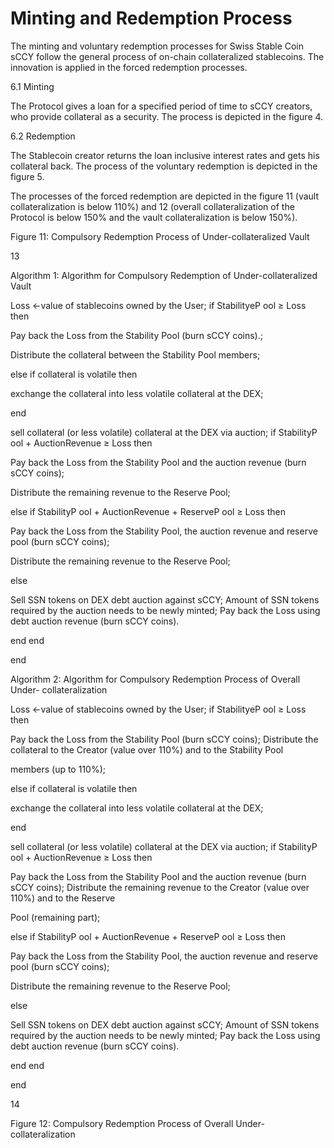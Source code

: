 # Minting and Redemption Process

The minting and voluntary redemption processes for Swiss Stable Coin sCCY follow the general process of on-chain collateralized stablecoins. The innovation is applied in the forced redemption processes.

6.1 Minting

The Protocol gives a loan for a specified period of time to sCCY creators, who provide collateral as a security. The process is depicted in the figure 4.

6.2 Redemption

The Stablecoin creator returns the loan inclusive interest rates and gets his collateral back. The process of the voluntary redemption is depicted in the figure 5.

The processes of the forced redemption are depicted in the figure 11 (vault collateralization is below 110%) and 12 (overall collateralization of the Protocol is below 150% and the vault collateralization is below 150%).

Figure 11: Compulsory Redemption Process of Under-collateralized Vault

13

Algorithm 1: Algorithm for Compulsory Redemption of Under-collateralized Vault

Loss ←value of stablecoins owned by the User; if StabilityeP ool ≥ Loss then

Pay back the Loss from the Stability Pool (burn sCCY coins).;

Distribute the collateral between the Stability Pool members;

else if collateral is volatile then

exchange the collateral into less volatile collateral at the DEX;

end

sell collateral (or less volatile) collateral at the DEX via auction; if StabilityP ool + AuctionRevenue ≥ Loss then

Pay back the Loss from the Stability Pool and the auction revenue (burn sCCY coins);

Distribute the remaining revenue to the Reserve Pool;

else if StabilityP ool + AuctionRevenue + ReserveP ool ≥ Loss then

Pay back the Loss from the Stability Pool, the auction revenue and reserve pool (burn sCCY coins);

Distribute the remaining revenue to the Reserve Pool;

else

Sell SSN tokens on DEX debt auction against sCCY; Amount of SSN tokens required by the auction needs to be newly minted; Pay back the Loss using debt auction revenue (burn sCCY coins).

end end

end

Algorithm 2: Algorithm for Compulsory Redemption Process of Overall Under- collateralization

Loss ←value of stablecoins owned by the User; if StabilityeP ool ≥ Loss then

Pay back the Loss from the Stability Pool (burn sCCY coins); Distribute the collateral to the Creator (value over 110%) and to the Stability Pool

members (up to 110%);

else if collateral is volatile then

exchange the collateral into less volatile collateral at the DEX;

end

sell collateral (or less volatile) collateral at the DEX via auction; if StabilityP ool + AuctionRevenue ≥ Loss then

Pay back the Loss from the Stability Pool and the auction revenue (burn sCCY coins); Distribute the remaining revenue to the Creator (value over 110%) and to the Reserve

Pool (remaining part);

else if StabilityP ool + AuctionRevenue + ReserveP ool ≥ Loss then

Pay back the Loss from the Stability Pool, the auction revenue and reserve pool (burn sCCY coins);

Distribute the remaining revenue to the Reserve Pool;

else

Sell SSN tokens on DEX debt auction against sCCY; Amount of SSN tokens required by the auction needs to be newly minted; Pay back the Loss using debt auction revenue (burn sCCY coins).

end end

end

14

Figure 12: Compulsory Redemption Process of Overall Under-collateralization
